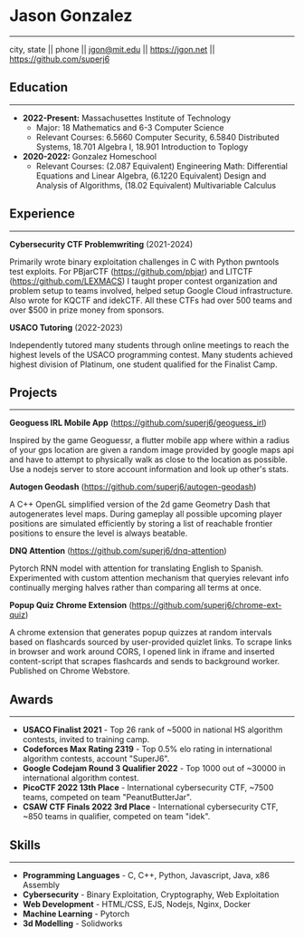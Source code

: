 <div class="render-center">

# Jason Gonzalez
---

city, state || phone || <jgon@mit.edu>  || <https://jgon.net> || <https://github.com/superj6>   

</div>

## Education
---

- **2022-Present:** Massachusettes Institute of Technology 
  - Major: 18 Mathematics and 6-3 Computer Science
  - Relevant Courses: 6.5660 Computer Security, 6.5840 Distributed Systems, 18.701 Algebra I, 18.901 Introduction to Toplogy
- **2020-2022:** Gonzalez Homeschool
  - Relevant Courses: (2.087 Equivalent) Engineering Math: Differential Equations and Linear Algebra, (6.1220 Equivalent) Design and Analysis of Algorithms, (18.02 Equivalent) Multivariable Calculus 

##  Experience
---

**Cybersecurity CTF Problemwriting** (2021-2024)

Primarily wrote binary exploitation challenges in C with Python pwntools test exploits. For PBjarCTF (<https://github.com/pbjar>) and LITCTF (<https://github.com/LEXMACS>) I taught proper contest organization and problem setup to teams involved, helped setup Google Cloud infrastructure. Also wrote for KQCTF and idekCTF. All these CTFs had over 500 teams and over $500 in prize money from sponsors. 

**USACO Tutoring** (2022-2023)

Independently tutored many students through online meetings to reach the highest levels of the USACO programming contest. Many students achieved highest division of Platinum, one student qualified for the Finalist Camp. 

## Projects
---

**Geoguess IRL Mobile App** (<https://github.com/superj6/geoguess_irl>)

Inspired by the game Geoguessr, a flutter mobile app where within a radius of your gps location are given a random image provided by google maps api and have to attempt to physically walk as close to the location as possible. Use a nodejs server to store account information and look up other's stats.

**Autogen Geodash** (<https://github.com/superj6/autogen-geodash>)

A C++ OpenGL simplified version of the 2d game Geometry Dash that autogenerates level maps. During gameplay all possible upcoming player positions are simulated efficiently by storing a list of reachable frontier positions to ensure the level is always beatable.

**DNQ Attention** (<https://github.com/superj6/dnq-attention>)

Pytorch RNN model with attention for translating English to Spanish. Experimented with custom attention mechanism that queryies relevant info continually merging halves rather than comparing all terms at once.

**Popup Quiz Chrome Extension** (<https://github.com/superj6/chrome-ext-quiz>)

A chrome extension that generates popup quizzes at random intervals based on flashcards sourced by user-provided quizlet links. To scrape links in browser and work around CORS, I opened link in iframe and inserted content-script that scrapes flashcards and sends to background worker. Published on Chrome Webstore.

## Awards
---

- **USACO Finalist 2021** - Top 26 rank of ~5000 in national HS algorithm contests, invited to training camp.
- **Codeforces Max Rating 2319** - Top 0.5% elo rating in international algorithm contests, account "SuperJ6".
- **Google Codejam Round 3 Qualifier 2022** - Top 1000 out of ~30000 in international algorithm contest.
- **PicoCTF 2022 13th Place** - International cybersecurity CTF, ~7500 teams, competed on team "PeanutButterJar". 
- **CSAW CTF Finals 2022 3rd Place** - International cybersecurity CTF, ~850 teams in qualifier, competed on team "idek".

## Skills
---

- **Programming Languages** - C, C++, Python, Javascript, Java, x86 Assembly
- **Cybersecurity** - Binary Exploitation, Cryptography, Web Exploitation
- **Web Development** - HTML/CSS, EJS, Nodejs, Nginx, Docker
- **Machine Learning** - Pytorch
- **3d Modelling** - Solidworks
